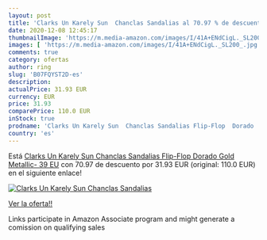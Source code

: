 ```yaml
---
layout: post
title: 'Clarks Un Karely Sun  Chanclas Sandalias al 70.97 % de descuento'
date: 2020-12-08 12:45:17
thumbnailImage: 'https://m.media-amazon.com/images/I/41A+ENdCigL._SL200_.jpg'
images: [ 'https://m.media-amazon.com/images/I/41A+ENdCigL._SL200_.jpg' ]
comments: true
category: ofertas
author: ring
slug: 'B07FQYST2D-es'
description:
actualPrice: 31.93 EUR
currency: EUR
price: 31.93
comparePrice: 110.0 EUR
inStock: true
prodname: 'Clarks Un Karely Sun  Chanclas Sandalias Flip-Flop  Dorado  Gold Metallic-   39 EU'
country: 'es'
---
```


Está [Clarks Un Karely Sun  Chanclas Sandalias Flip-Flop  Dorado  Gold Metallic-   39 EU](https://www.amazon.es/dp/B07FQYST2D/?tag=tolees-21) con 70.97 de descuento por 31.93 EUR (original: 110.0 EUR) en el siguiente enlace!

[![Clarks Un Karely Sun  Chanclas Sandalias](https://m.media-amazon.com/images/I/41A+ENdCigL._SL200_.jpg)](https://www.amazon.es/dp/B07FQYST2D/?tag=tolees-21)

[Ver la oferta!!](https://www.amazon.es/dp/B07FQYST2D/?tag=tolees-21)

Links participate in Amazon Associate program and might generate a comission on qualifying sales


